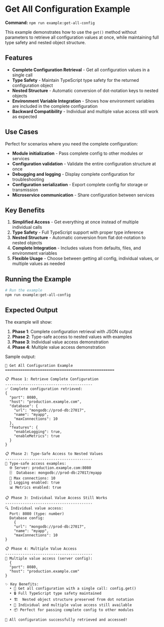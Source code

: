 # Get All Configuration Example

**Command:** `npm run example:get-all-config`

This example demonstrates how to use the `get()` method without parameters to retrieve all configuration values at once, while maintaining full type safety and nested object structure.

## Features

- **Complete Configuration Retrieval** - Get all configuration values in a single call
- **Type Safety** - Maintain TypeScript type safety for the returned configuration object
- **Nested Structure** - Automatic conversion of dot-notation keys to nested objects
- **Environment Variable Integration** - Shows how environment variables are included in the complete configuration
- **Backward Compatibility** - Individual and multiple value access still work as expected

## Use Cases

Perfect for scenarios where you need the complete configuration:

- **Module initialization** - Pass complete config to other modules or services
- **Configuration validation** - Validate the entire configuration structure at once
- **Debugging and logging** - Display complete configuration for troubleshooting
- **Configuration serialization** - Export complete config for storage or transmission
- **Microservice communication** - Share configuration between services

## Key Benefits

1. **Simplified Access** - Get everything at once instead of multiple individual calls
2. **Type Safety** - Full TypeScript support with proper type inference
3. **Nested Structure** - Automatic conversion from flat dot-notation to nested objects
4. **Complete Integration** - Includes values from defaults, files, and environment variables
5. **Flexible Usage** - Choose between getting all config, individual values, or multiple values as needed

## Running the Example

```bash
# Run the example
npm run example:get-all-config
```

## Expected Output

The example will show:

1. **Phase 1**: Complete configuration retrieval with JSON output
2. **Phase 2**: Type-safe access to nested values with examples
3. **Phase 3**: Individual value access demonstration
4. **Phase 4**: Multiple value access demonstration

Sample output:

```
🚀 Get All Configuration Example
==================================================

📋 Phase 1: Retrieve Complete Configuration
----------------------------------------
✅ Complete configuration retrieved:
{
  "port": 8080,
  "host": "production.example.com",
  "database": {
    "url": "mongodb://prod-db:27017",
    "name": "myapp",
    "maxConnections": 10
  },
  "features": {
    "enableLogging": true,
    "enableMetrics": true
  }
}

📋 Phase 2: Type-Safe Access to Nested Values
----------------------------------------
🎯 Type-safe access examples:
  🌐 Server: production.example.com:8080
  🗄️  Database: mongodb://prod-db:27017/myapp
  🔗 Max connections: 10
  📝 Logging enabled: true
  📊 Metrics enabled: true

📋 Phase 3: Individual Value Access Still Works
----------------------------------------
🔍 Individual value access:
  Port: 8080 (type: number)
  Database config:
    {
    "url": "mongodb://prod-db:27017",
    "name": "myapp",
    "maxConnections": 10
}

📋 Phase 4: Multiple Value Access
----------------------------------------
🎯 Multiple value access (server config):
  {
  "port": 8080,
  "host": "production.example.com"
}

✨ Key Benefits:
  • 🎯 Get all configuration with a single call: config.get()
  • 🔒 Full TypeScript type safety maintained
  • 🏗️  Nested object structure preserved from dot notation
  • 🔄 Individual and multiple value access still available
  • 📦 Perfect for passing complete config to other modules

🎉 All configuration successfully retrieved and accessed!
```
